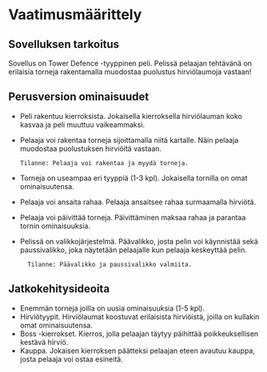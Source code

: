 # Vaatimusmäärittely

## Sovelluksen tarkoitus
Sovellus on Tower Defence -tyyppinen peli. Pelissä pelaajan tehtävänä on 
erilaisia torneja rakentamalla muodostaa puolustus hirviölaumoja vastaan!

## Perusversion ominaisuudet
- Peli rakentuu kierroksista. Jokaisella kierroksella
  hirviölauman koko kasvaa ja peli muuttuu vaikeammaksi.
- Pelaaja voi rakentaa torneja sijoittamalla niitä kartalle.
  Näin pelaaja muodostaa puolustuksen hirviöitä vastaan.
      
      Tilanne: Pelaaja voi rakentaa ja myydä torneja.

- Torneja on useampaa eri tyyppiä (1-3 kpl). Jokaisella
  tornilla on omat ominaisuutensa.
- Pelaaja voi ansaita rahaa. Pelaaja ansaitsee rahaa
  surmaamalla hirviötä.
- Pelaaja voi päivittää torneja. Päivittäminen maksaa 
  rahaa ja parantaa tornin ominaisuuksia.
- Pelissä on valikkojärjestelmä. Päävalikko, josta pelin voi
  käynnistää sekä paussivalikko, joka näytetään pelaajalle
  kun pelaaja keskeyttää pelin.

        Tilanne: Päävalikko ja paussivalikko valmiita.

## Jatkokehitysideoita
- Enemmän torneja joilla on uusia ominaisuuksia (1-5 kpl). 
- Hirviötyypit. Hirviölaumat koostuvat erilaisista
  hirviöistä, joilla on kullakin omat ominaisuutensa.
- Boss -kierrokset. Kierros, jolla pelaajan täytyy
  päihittää poikkeuksellisen kestävä hirviö.
- Kauppa. Jokaisen kierroksen päätteksi pelaajan
  eteen avautuu kauppa, josta pelaaja voi ostaa
  esineitä.